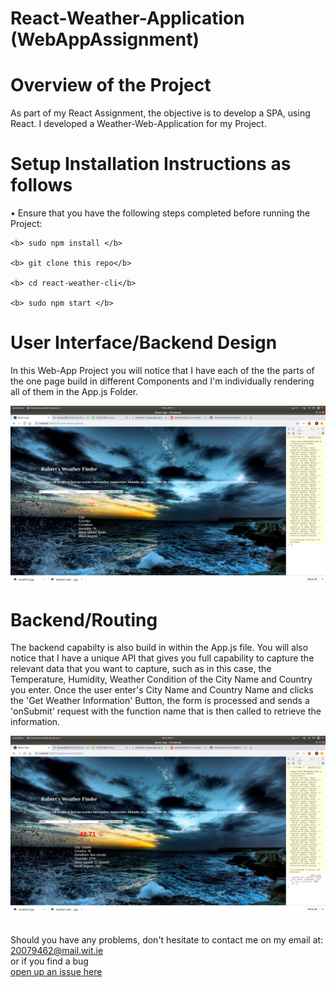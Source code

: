 # React-Weather-Application (WebAppAssignment)

# Overview of the Project

As part of my React Assignment, the objective is to develop a SPA, using React. I developed a Weather-Web-Application for my Project.


# Setup Installation Instructions as follows
  • Ensure that you have the following steps completed before running the Project: 
    
    <b> sudo npm install </b>
    
    <b> git clone this repo</b>
    
    <b> cd react-weather-cli</b>
    
    <b> sudo npm start </b>
          
 
    
# User Interface/Backend Design
   In this Web-App Project you will notice that I have each of the the parts of the one page build in different Components and I'm individually rendering all of them in the App.js Folder. 
  
   <img src="IMG/UI%20Des.png">
   
# Backend/Routing   
The backend capabilty is also build in within the App.js file. You will also notice that I have a unique API that gives you full capability to capture the relevant data
that you want to capture, such as in this case, the Temperature, Humidity, Weather Condition of the City Name and Country you enter. Once the user enter's City Name and Country Name and clicks the 'Get Weather Information' Button, the form is processed and sends a 'onSubmit' request with the function name that is then called to retrieve the information.

<img src="IMG/Feedback%20UI.png">
    
    
    
    
   
    
<br> Should you have any problems, don't hesitate to contact me on my email at:</br> [20079462@mail.wit.ie](mailto:20079462@mail.wit.ie)
<br>or if you find a bug </br>[open up an issue here](https://github.com/robertsolomon97/WebAppAssignment/issues)
